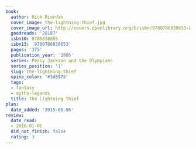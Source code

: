 ```yaml
---
book:
  author: Rick Riordan
  cover_image: the-lightning-thief.jpg
  cover_image_url: http://covers.openlibrary.org/b/isbn/9780786838653-L.jpg
  goodreads: '28187'
  isbn10: 0786838655
  isbn13: '9780786838653'
  pages: '375'
  publication_year: '2005'
  series: Percy Jackson and the Olympians
  series_position: '1'
  slug: the-lightning-thief
  spine_color: '#3d8975'
  tags:
  - fantasy
  - myths-legends
  title: The Lightning Thief
plan:
  date_added: '2015-08-06'
review:
  date_read:
  - 2016-01-01
  did_not_finish: false
  rating: 3
---
```

